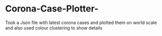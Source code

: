 # Corona-Case-Plotter-
Took a Json file with latest corona cases and plotted them on world scale and also used colour clustering to show details
